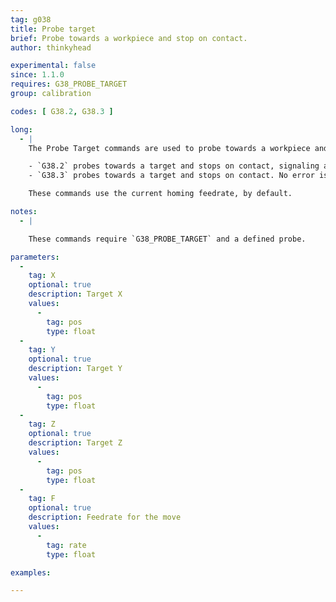 ```yaml
---
tag: g038
title: Probe target
brief: Probe towards a workpiece and stop on contact.
author: thinkyhead

experimental: false
since: 1.1.0
requires: G38_PROBE_TARGET
group: calibration

codes: [ G38.2, G38.3 ]

long:
  - |
    The Probe Target commands are used to probe towards a workpiece and determine its precise position. You might, for example, use a grounded metal workpiece, with a metal probe spliced into the bed probe circuit.

    - `G38.2` probes towards a target and stops on contact, signaling an error if it reaches the target position without triggering the probe.
    - `G38.3` probes towards a target and stops on contact. No error is given if it fails to trigger the probe.

    These commands use the current homing feedrate, by default.

notes:
  - |

    These commands require `G38_PROBE_TARGET` and a defined probe.

parameters:
  -
    tag: X
    optional: true
    description: Target X
    values:
      -
        tag: pos
        type: float
  -
    tag: Y
    optional: true
    description: Target Y
    values:
      -
        tag: pos
        type: float
  -
    tag: Z
    optional: true
    description: Target Z
    values:
      -
        tag: pos
        type: float
  -
    tag: F
    optional: true
    description: Feedrate for the move
    values:
      -
        tag: rate
        type: float

examples:

---
```


